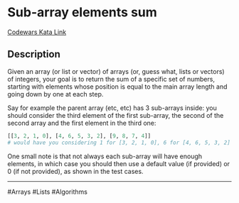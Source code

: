 # Sub-array elements sum

[Codewars Kata Link](https://www.codewars.com/kata/5b5e0ef007a26632c400002a/python)

## Description

Given an array (or list or vector) of arrays (or, guess what, lists or vectors) of integers, your goal is to return the sum of a specific set of numbers, starting with elements whose position is equal to the main array length and going down by one at each step.

Say for example the parent array (etc, etc) has 3 sub-arrays inside: you should consider the third element of the first sub-array, the second of the second array and the first element in the third one:

```python
[[3, 2, 1, 0], [4, 6, 5, 3, 2], [9, 8, 7, 4]]
# would have you considering 1 for [3, 2, 1, 0], 6 for [4, 6, 5, 3, 2] and 9 for [9, 8, 7, 4], which sums up to 16.
```

One small note is that not always each sub-array will have enough elements, in which case you should then use a default value (if provided) or 0 (if not provided), as shown in the test cases.

---

#Arrays #Lists #Algorithms